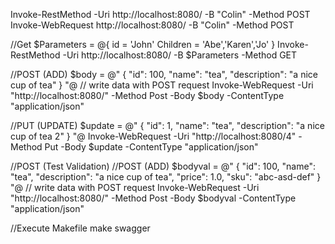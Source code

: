 Invoke-RestMethod -Uri http://localhost:8080/ -B "Colin" -Method POST
Invoke-WebRequest http://localhost:8080/ -B "Colin" -Method POST

//Get
$Parameters = @{
  id = 'John'
  Children = 'Abe','Karen','Jo'
}
Invoke-RestMethod -Uri http://localhost:8080/ -B $Parameters -Method GET


//POST (ADD) 
$body = @"
 {
     "id": 100,
     "name": "tea",
     "description": "a nice cup of tea"
 }
"@
// write data with POST request
Invoke-WebRequest -Uri "http://localhost:8080/" -Method Post -Body $body -ContentType "application/json"

//PUT (UPDATE)
$update = @"
 {
     "id": 1,
     "name": "tea",
     "description": "a nice cup of tea 2"
 }
"@
Invoke-WebRequest -Uri "http://localhost:8080/4" -Method Put -Body $update -ContentType "application/json"

//POST (Test Validation)
//POST (ADD) 
$bodyval = @"
 {
     "id": 100,
     "name": "tea",
     "description": "a nice cup of tea",
     "price": 1.0,
     "sku": "abc-asd-def"
 }
"@
// write data with POST request
Invoke-WebRequest -Uri "http://localhost:8080/" -Method Post -Body $bodyval -ContentType "application/json"

//Execute Makefile
make swagger